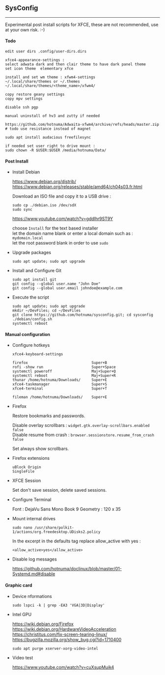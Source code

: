 <link href="style.css" rel="stylesheet"></link>

## SysConfig

---

Experimental post install scripts for XFCE, these are not recommended, use at your own risk. :-)

#### Todo
    
    edit user dirs .config/user-dirs.dirs
    
    xfce4-appearance-settings :  
    select adwata dark and then clair theme to have dark panel theme  
    set icon theme  elementary xfce  
    
    install and set wm theme : xfwm4-settings  
    ~/.local/share/themes or ~/.themes  
    ~/.local/share/themes/<theme_name>/xfwm4/  
    
    copy restore geany settings  
    copy mpv settings  
    
    disable ssh pgp
    
    manual uninstall of hv3 and zutty if needed  
    
    https://github.com/hotnuma/Adwaita-xfwm4/archive/refs/heads/master.zip  
    # todo use resistance instead of magnet  
    
    sudo apt install audacious freefilesync  
    
    if needed set user right to drive mount :  
    sudo chown -R $USER:$USER /media/hotnuma/Data/  
    
    
#### Post Install

* Install Debian

    https://www.debian.org/distrib/  
    https://www.debian.org/releases/stable/amd64/ch04s03.fr.html  
    
    Download an ISO file and copy it to a USB drive :
    
    ```
    sudo cp ./debian.iso /dev/sdX
    sudo sync
    ```
    
    https://www.youtube.com/watch?v=gddlhr9ST9Y  
    
    choose `Install` for the text based installer  
    let the domain name blank or enter a local domain such as : `mydomain.local`  
    let the root password blank in order to use `sudo`  

* Upgrade packages
    
    `sudo apt update; sudo apt upgrade`
    
* Install and Configure Git
    
    ```
    sudo apt install git
    git config --global user.name "John Doe"
    git config --global user.email johndoe@example.com
    ```

* Execute the script

    ```
    sudo apt update; sudo apt upgrade
    mkdir ~/DevFiles; cd ~/DevFiles
    git clone https://github.com/hotnuma/sysconfig.git; cd sysconfig
    ./debian/config.sh
    systemctl reboot
    ```


#### <a name="disable"></a> Manual configuration

* Configure hotkeys
    
    `xfce4-keyboard-settings`

    ```
    firefox                             Super+B
    rofi -show run                      Super+Space
    systemctl poweroff                  Maj+Super+Q
    systemctl reboot                    Maj+Super+R
    thunar /home/hotnuma/Downloads/     Super+E
    xfce4-taskmanager                   Super+S
    xfce4-terminal                      Super+T
    
    fileman /home/hotnuma/Downloads/    Super+E
    ```

* Firefox
    
    Restore bookmarks and passwords.  
    
    Disable overlay scrollbars :    `widget.gtk.overlay-scrollbars.enabled false`  
    Disable resume from crash :     `browser.sessionstore.resume_from_crash false`  
    
    Set always show scrollbars.  

* Firefox extensions

    ```
    uBlock Origin
    SingleFile
    ```

* XFCE Session
    
    Set don't save session, delete saved sessions.

* Configure Terminal
    
    Font :      DejaVu Sans Mono Book 9
    Geometry :  120 x 35

* Mount internal drives
    
    `sudo nano /usr/share/polkit-1/actions/org.freedesktop.UDisks2.policy`
    
    In the excerpt <action id=“org.freedesktop.udisks2.filesystem-mount-system”> in the defaults tag replace allow_active with yes :  

    `<allow_active>yes</allow_active>`
    
* Disable log messages

    https://github.com/hotnuma/doclinux/blob/master/01-Systemd.md#disable  


#### Graphic card

* Device nformations
    
    `sudo lspci -k | grep -EA3 'VGA|3D|Display'`

* Intel GPU
    
    https://wiki.debian.org/Firefox  
    https://wiki.debian.org/HardwareVideoAcceleration  
    https://christitus.com/fix-screen-tearing-linux/  
    https://bugzilla.mozilla.org/show_bug.cgi?id=1710400  
    
    `sudo apt purge xserver-xorg-video-intel`

* Video test

    https://www.youtube.com/watch?v=cuXsupMuik4  


<!--
* Hide grub menu

    https://askubuntu.com/questions/18775/  

    `sudo nano /etc/default/grub`
    
    change `GRUB_TIMEOUT=10` to `GRUB_TIMEOUT=0`
    save the file and quit the text editor.
    
    ```
    sudo update-grub
    systemctl reboot
    ```

* Add user to adm group
    
    `sudo usermod -a -G adm <username>`

* at-spi
    
    https://wiki.archlinux.de/title/GNOME#Tipps_und_Tricks  
    
    In `/etc/environment` add `NO_AT_BRIDGE=1`

* Overlay Scrollbars
    
    In `/etc/environment` add `GTK_OVERLAY_SCROLLING=0`

* AppArmor
    
    https://help.ubuntu.com/community/AppArmor  
    
    ```
    sudo systemctl stop apparmor
    sudo systemctl disable apparmor
    ```

* Autostart programs
    
    https://wiki.archlinux.org/title/XDG_Autostart  

    `echo "Hidden=true" > $HOME/.config/autostart/xcompmgr.desktop`

* systemd-oomd
    
    https://askubuntu.com/questions/1404888/  
    
    ```
    systemctl stop systemd-oomd
    systemctl disable systemd-oomd
    ```
-->


